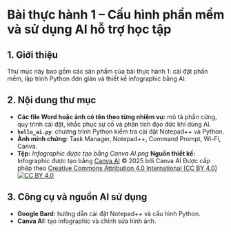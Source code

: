 # Bài thực hành 1 – Cấu hình phần mềm và sử dụng AI hỗ trợ học tập
## 1. Giới thiệu
Thư mục này bao gồm các sản phẩm của bài thực hành 1: cài đặt phần mềm, lập trình Python đơn giản và thiết kế infographic bằng AI.
## 2. Nội dung thư mục
* **Các file Word hoặc ảnh có tên theo từng nhiệm vụ:** mô tả phần cứng, quy trình cài đặt, khắc phục sự cố và phân tích đạo đức khi dùng AI.
* **`hello_ai.py`**: chương trình Python kiểm tra cài đặt Notepad++ và Python.
* **Ảnh minh chứng:** Task Manager, Notepad++, Command Prompt, Wi-Fi, Canva.
* **Tệp:** *Infographic được tạo bằng Canva AI.png*
**Nguồn thiết kế:**
Infographic được tạo bằng [Canva AI](https://www.canva.com/ai/) © 2025 bởi Canva AI
Được cấp phép theo [Creative Commons Attribution 4.0 International (CC BY 4.0)](https://creativecommons.org/licenses/by/4.0/)
[![CC BY 4.0](https://licensebuttons.net/l/by/4.0/88x31.png)](https://creativecommons.org/licenses/by/4.0/)
## 3. Công cụ và nguồn AI sử dụng
* **Google Bard:** hướng dẫn cài đặt Notepad++ và cấu hình Python.
* **Canva AI:** tạo infographic và chỉnh sửa hình ảnh.
